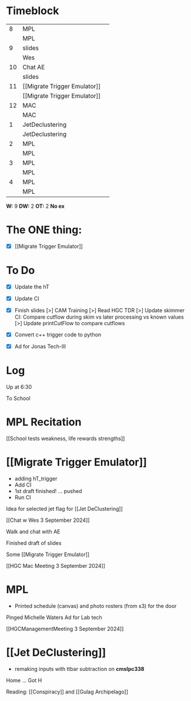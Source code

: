 # Timeblock

|     |                              |     |
| --- | ---------------------------- | --- |
| 8   | MPL                          |     |
|     | MPL                          |     |
| 9   | slides                       |     |
|     | Wes                          |     |
| 10  | Chat AE                      |     |
|     | slides                       |     |
| 11  | [[Migrate Trigger Emulator]] |     |
|     | [[Migrate Trigger Emulator]] |     |
| 12  | MAC                          |     |
|     | MAC                          |     |
| 1   | JetDeclustering              |     |
|     | JetDeclustering              |     |
| 2   | MPL                          |     |
|     | MPL                          |     |
| 3   | MPL                          |     |
|     | MPL                          |     |
| 4   | MPL                          |     |
|     | MPL                          |     |

**W:** 9 
**DW:** 2
**OT:** 2
**No ex**

# The ONE thing: 
- [x] [[Migrate Trigger Emulator]]


# To Do
- [x] Update the hT 
- [x] Update CI
- [x] Finish slides
[>] CAM Training
[>] Read HGC TDR
[>] Update skimmer CI: Compare cutflow during skim vs later processing vs known values
[>] Update printCutFlow to compare cutflows
- [x] Convert c++ trigger code to python
- [x] Ad for Jonas Tech-III


# Log

Up at 6:30

To School

# MPL Recitation 

[[School tests weakness, life rewards strengths]]

# [[Migrate Trigger Emulator]]
- adding hT_trigger
- Add CI
- 1st draft finished! ... pushed
- Run CI 

Idea for selected jet flag for [[Jet DeClustering]]

[[Chat w Wes 3 September 2024]]

Walk and chat with AE

Finished draft of slides

Some [[Migrate Trigger Emulator]]

[[HGC Mac Meeting 3 September 2024]]


# MPL
- Printed schedule (canvas) and photo rosters (from s3) for the door

Pinged Michelle Waters Ad for Lab tech

[[HGCManagementMeeting 3 September 2024]]

# [[Jet DeClustering]]
 - remaking inputs with ttbar subtraction on **cmslpc338** 

Home ... Got H

Reading: [[Conspiracy]] and [[Gulag Archipelago]]

